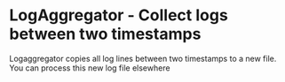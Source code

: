 # LogAggregator - Collect logs between two timestamps

Logaggregator copies all log lines between two timestamps to a new file. You can process this new log file elsewhere
